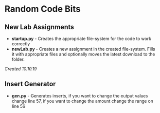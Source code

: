 # Random Code Bits

## New Lab Assignments

 - **startup.py** - Creates the appropriate file-system for the code to work correctly
 - **newLab.py** - Creates a new assignment in the created file-system. Fills it with appropriate files and optionally moves the latest download to the folder.

*Created 10.10.19*

## Insert Generator

- **gen.py** - Generates inserts, if you want to change the output values change line 57, if you want to change the amount change the range on line 56
